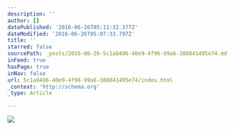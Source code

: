 ```yaml
---
description: ''
author: []
datePublished: '2016-06-26T05:11:32.377Z'
dateModified: '2016-06-26T05:07:33.797Z'
title: ''
starred: false
sourcePath: _posts/2016-06-26-5c1a8496-40e9-4f96-99a6-386841495e74.md
inFeed: true
hasPage: true
inNav: false
url: 5c1a8496-40e9-4f96-99a6-386841495e74/index.html
_context: 'http://schema.org'
_type: Article

---
```

![](https://the-grid-user-content.s3-us-west-2.amazonaws.com/12d74fbb-79bd-4f46-ba34-f0b21e42c7d7.jpg)